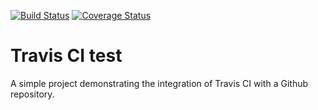 [![Build Status](https://travis-ci.com/AlbertBuluma/Travtest.svg?branch=develop)](https://travis-ci.com/AlbertBuluma/Travtest)  [![Coverage Status](https://coveralls.io/repos/github/AlbertBuluma/Travtest/badge.svg?branch=master)](https://coveralls.io/github/AlbertBuluma/Travtest?branch=master)

# Travis CI test
A simple project demonstrating the integration of Travis CI with a Github repository.

